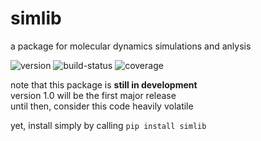 simlib
======
a package for molecular dynamics simulations and anlysis

<img src="https://img.shields.io/pypi/v/simlib" alt="version"/>
<img src="https://img.shields.io/travis/com/lockhartlab/simlib"  alt="build-status"/>
<img src="https://img.shields.io/codecov/c/github/lockhartlab/simlib" alt="coverage"/>

note that this package is **still in development**  
version 1.0 will be the first major release  
until then, consider this code heavily volatile

yet, install simply by calling ```pip install simlib```